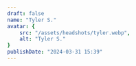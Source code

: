 ```yaml
---
draft: false
name: "Tyler S."
avatar: {
    src: "/assets/headshots/tyler.webp",
    alt: "Tyler S."
}
publishDate: "2024-03-31 15:39"
---
```

